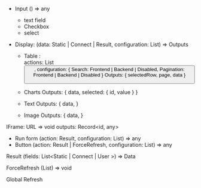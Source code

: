 - Input () => any

  - text field
  - Checkbox
  - select

- Display: (data: Static | Connect | Result, configuration: List<Static>) => Outputs

  - Table :  
    actions: List<Button>,
    configuration: {
    Search: Frontend | Backend | Disabled,
    Pagination: Frontend | Backend | Disabled
    }
    Outputs: {
    selectedRow,
    page,
    data
    }

  - Charts
    Outputs: {
    data,
    selected: {
    id,
    value
    }
    }

  - Text
    Outputs: {
    data,
    }
  - Image
    Outputs: {
    data,
    }

IFrame: URL => void
outputs: Record<id, any>

- Run form (action: Result, configuration: List<Static>) => any
- Button (action: Result | ForceRefresh, configuration: List<Static>) => any

Result (fields: List<Static | Connect | User >) => Data

ForceRefresh (List<ID of Display>) => void

Global Refresh
